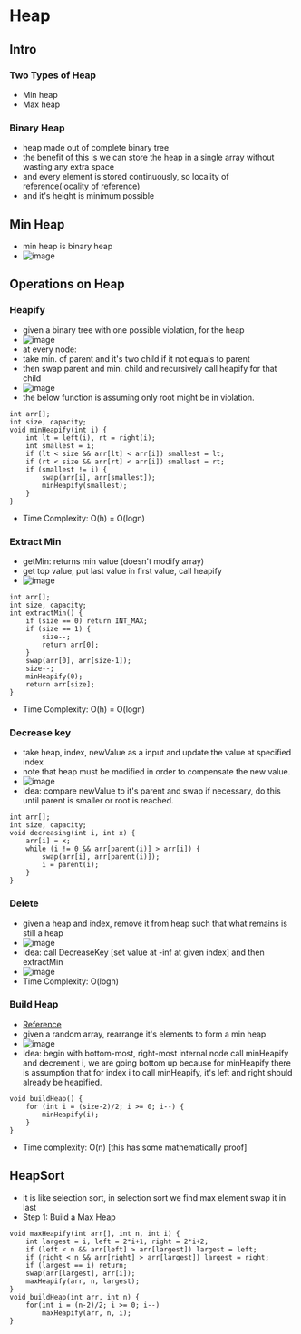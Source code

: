 # Heap

## Intro

### Two Types of Heap

- Min heap
- Max heap

### Binary Heap

- heap made out of complete binary tree
- the benefit of this is we can store the heap in a single array without wasting any extra space
- and every element is stored continuously, so locality of reference(locality of reference)
- and it's height is minimum possible

## Min Heap

- min heap is binary heap
- ![image](https://i.ibb.co/23SK7vx/image-2022-08-01-100532154.png)

## Operations on Heap

### Heapify

- given a binary tree with one possible violation, for the heap
- ![image](https://i.ibb.co/mbNqYS9/image-2022-08-01-152506425.png)
- at every node:
- take min. of parent and it's two child if it not equals to parent
- then swap parent and min. child and recursively call heapify for that child
- ![image](https://i.ibb.co/P12WnJj/image-2022-08-01-152920821.png)
- the below function is assuming only root might be in violation.

```
int arr[];
int size, capacity;
void minHeapify(int i) {
    int lt = left(i), rt = right(i);
    int smallest = i;
    if (lt < size && arr[lt] < arr[i]) smallest = lt;
    if (rt < size && arr[rt] < arr[i]) smallest = rt;
    if (smallest != i) {
        swap(arr[i], arr[smallest]);
        minHeapify(smallest);
    }
}
```

- Time Complexity: O(h) = O(logn)

### Extract Min

- getMin: returns min value (doesn't modify array)
- get top value, put last value in first value, call heapify
- ![image](https://i.ibb.co/z4d9hW1/image-2022-08-01-155108535.png)

```
int arr[];
int size, capacity;
int extractMin() {
    if (size == 0) return INT_MAX;
    if (size == 1) {
        size--;
        return arr[0];
    }
    swap(arr[0], arr[size-1]);
    size--;
    minHeapify(0);
    return arr[size];
}
```

- Time Complexity: O(h) = O(logn)

### Decrease key

- take heap, index, newValue as a input and update the value at specified index
- note that heap must be modified in order to compensate the new value.
- ![image](https://i.ibb.co/1Grhq5H/image-2022-08-10-131150658.png)
- Idea: compare newValue to it's parent and swap if necessary, do this until parent is smaller or root is reached.

```
int arr[];
int size, capacity;
void decreasing(int i, int x) {
    arr[i] = x;
    while (i != 0 && arr[parent(i)] > arr[i]) {
        swap(arr[i], arr[parent(i)]);
        i = parent(i);
    }
}
```

### Delete

- given a heap and index, remove it from heap such that what remains is still a heap
- ![image](https://i.ibb.co/KyxWvXM/image-2022-08-11-152417573.png)
- Idea: call DecreaseKey [set value at -inf at given index] and then extractMin
- ![image](https://i.ibb.co/0nsWZyr/image-2022-08-11-152744850.png)
- Time Complexity: O(logn)

### Build Heap

- [Reference](https://www.youtube.com/watch?v=fUER3PZEjxU&list=PL0SWhLkCGuU8HuzHD3zglK5Mf4fawIVjV&index=10)
- given a random array, rearrange it's elements to form a min heap
- ![image](https://i.ibb.co/9gfsQGM/image-2022-08-11-153139530.png)
- Idea: begin with bottom-most, right-most internal node call minHeapify and decrement i, we are going bottom up because for minHeapify there is assumption that for index i to call minHeapify, it's left and right should already be heapified.

```
void buildHeap() {
    for (int i = (size-2)/2; i >= 0; i--) {
        minHeapify(i);
    }
}
```

- Time complexity: O(n) [this has some mathematically proof]

## HeapSort

- it is like selection sort, in selection sort we find max element swap it in last
- Step 1: Build a Max Heap

```
void maxHeapify(int arr[], int n, int i) {
    int largest = i, left = 2*i+1, right = 2*i+2;
    if (left < n && arr[left] > arr[largest]) largest = left;
    if (right < n && arr[right] > arr[largest]) largest = right;
    if (largest == i) return;
    swap(arr[largest], arr[i]);
    maxHeapify(arr, n, largest);
}
void buildHeap(int arr, int n) {
    for(int i = (n-2)/2; i >= 0; i--)
        maxHeapify(arr, n, i);
}
```
